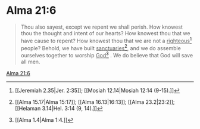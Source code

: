 # Alma 21:6

> Thou also sayest, except we repent we shall perish. How knowest thou the thought and intent of our hearts? How knowest thou that we have cause to repent? How knowest thou that we are not a <u>righteous</u>[^a] people? Behold, we have built <u>sanctuaries</u>[^b], and we do assemble ourselves together to worship <u>God</u>[^c] . We do believe that God will save all men.

[Alma 21:6](https://www.churchofjesuschrist.org/study/scriptures/bofm/alma/21?lang=eng&id=p6#p6)


[^a]: [[Jeremiah 2.35|Jer. 2:35]]; [[Mosiah 12.14|Mosiah 12:14 (9-15).]]
[^b]: [[Alma 15.17|Alma 15:17]]; [[Alma 16.13|16:13]]; [[Alma 23.2|23:2]]; [[Helaman 3.14|Hel. 3:14 (9, 14).]]
[^c]: [[Alma 1.4|Alma 1:4.]]
